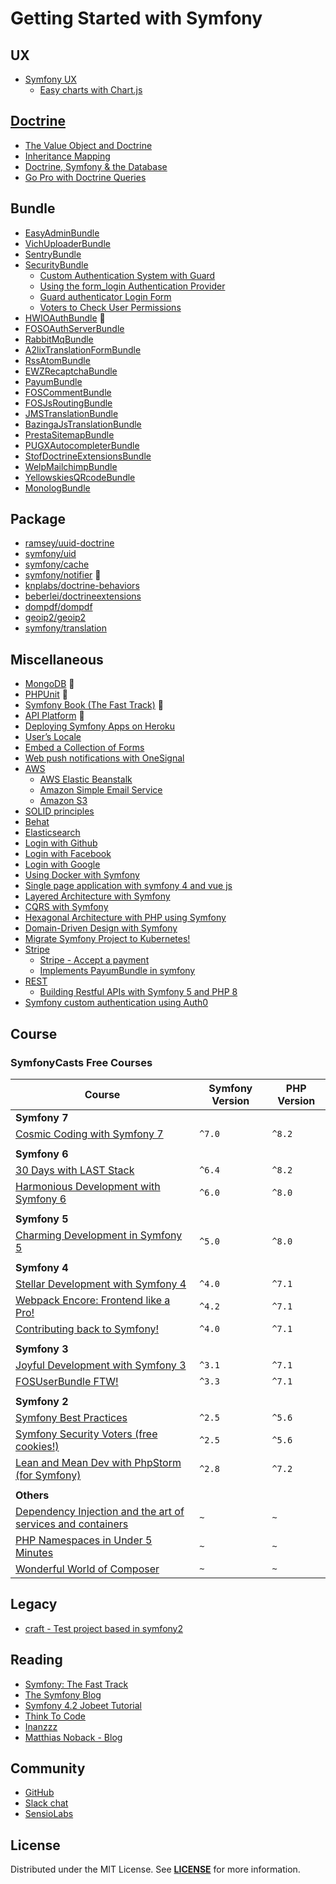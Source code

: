 # Getting Started with Symfony

## UX
- [Symfony UX](https://github.com/habibun/symfony-ux)
  - [Easy charts with Chart.js](https://github.com/habibun/symfony-ux/tree/jakub-tobiasz)


## [Doctrine]((https://github.com/habibun/symfony-doctrine))
  - [The Value Object and Doctrine](https://github.com/habibun/symfony-doctrine/tree/feature-value-object)
  - [Inheritance Mapping](https://github.com/habibun/symfony-doctrine/tree/feature-inheritance-mapping)
  - [Doctrine, Symfony & the Database](https://github.com/habibun/symfony-doctrine/tree/symfony-doctrine)
  - [Go Pro with Doctrine Queries](https://github.com/habibun/symfony-doctrine/tree/doctrine-queries)


## Bundle
- [EasyAdminBundle](https://github.com/habibun/easy-admin-bundle)
- [VichUploaderBundle](https://github.com/habibun/vich-uploader-bundle)
- [SentryBundle](https://github.com/habibun/sentry-symfony)
- [SecurityBundle](https://github.com/symfony/security-bundle)
  - [Custom Authentication System with Guard](https://github.com/habibun/symfony-security/tree/feature-custom-authentication-system-with-guard)
  - [Using the form_login Authentication Provider](https://github.com/habibun/symfony-security/tree/feature-form-login-authenticator)
  - [Guard authenticator Login Form](https://github.com/habibun/symfony-security/tree/feature-form-login)
  - [Voters to Check User Permissions](https://github.com/habibun/symfony-security/tree/feature-voter)
- [HWIOAuthBundle](https://github.com/habibun/hwio-auth-bundle)  :construction:  
- [FOSOAuthServerBundle](https://github.com/habibun/fos-oauth-server-bundle)
- [RabbitMqBundle](https://github.com/habibun/rabbit-mq-bundle)
- [A2lixTranslationFormBundle](https://github.com/habibun/a2lix-translation-form-bundle)
- [RssAtomBundle](https://github.com/habibun/debril-rss-atom-bundle)
- [EWZRecaptchaBundle](https://github.com/habibun/excelwebzone-recaptcha-bundle)
- [PayumBundle](https://github.com/habibun/payum-payum-bundle)
- [FOSCommentBundle](https://github.com/habibun/fos-comment-bundle)
- [FOSJsRoutingBundle](https://github.com/habibun/fos-js-routing-bundle)
- [JMSTranslationBundle](https://github.com/habibun/jms-translation-bundle)
- [BazingaJsTranslationBundle](https://github.com/habibun/willdurand-js-translation-bundle)
- [PrestaSitemapBundle](https://github.com/habibun/presta-sitemap-bundle)
- [PUGXAutocompleterBundle](https://github.com/habibun/pugx-autocompleter-bundle)
- [StofDoctrineExtensionsBundle](https://github.com/habibun/stof-doctrine-extensions-bundle)
- [WelpMailchimpBundle](https://github.com/habibun/welp-mailchimp-bundle)
- [YellowskiesQRcodeBundle](https://github.com/habibun/yellowskies-qr-code-bundle)
- [MonologBundle](https://github.com/habibun/symfony-monolog-bundle)


## Package  
- [ramsey/uuid-doctrine](https://github.com/habibun/ramsey-uuid-doctrine)
- [symfony/uid](https://github.com/habibun/symfony-uid)
- [symfony/cache](https://github.com/habibun/symfony-cache)
- [symfony/notifier](https://github.com/habibun/symfony-notifier) :construction:  
- [knplabs/doctrine-behaviors](https://github.com/habibun/a2lix-translation-form-bundle)
- [beberlei/doctrineextensions](https://github.com/habibun/beberlei-doctrine-extensions)
- [dompdf/dompdf](https://github.com/habibun/dompdf-dompdf)
- [geoip2/geoip2](https://github.com/habibun/geoip2-geoip2)
- [symfony/translation](https://github.com/habibun/symfony-translation)


## Miscellaneous
- [MongoDB](https://github.com/habibun/symfony-mongodb)  :construction:
- [PHPUnit](https://github.com/habibun/symfony-phpunit)  :construction:  
- [Symfony Book (The Fast Track)](https://github.com/habibun/symfony-book)  :construction:  
- [API Platform](https://github.com/habibun/symfony-api-platform)  :construction: 
- [Deploying Symfony Apps on Heroku](https://github.com/habibun/symfony-heroku)
- [User’s Locale](https://github.com/habibun/symfony-user-locale)
- [Embed a Collection of Forms](https://github.com/habibun/symfony-collection-of-forms)
- [Web push notifications with OneSignal](https://github.com/habibun/symfony-one-signal)
- [AWS](https://github.com/habibun/aws)
  - [AWS Elastic Beanstalk](https://github.com/habibun/aws/tree/feature-elastic-beanstalk)
  - [Amazon Simple Email Service](https://github.com/habibun/symfony-notifier)
  - [Amazon S3](https://github.com/habibun/vich-uploader-bundle)
- [SOLID principles](https://github.com/habibun/symfony-solid)
- [Behat](https://github.com/habibun/behat)
- [Elasticsearch](https://github.com/habibun/elasticsearch)
- [Login with Github](https://github.com/habibun/login-with-github)
- [Login with Facebook](https://github.com/habibun/login-with-facebook)
- [Login with Google](https://github.com/habibun/login-with-google)
- [Using Docker with Symfony](https://github.com/habibun/symfony-docker)
- [Single page application with symfony 4 and vue js](https://github.com/habibun/symfony-vue)
- [Layered Architecture with Symfony](https://github.com/habibun/symfony-layered)
- [CQRS with Symfony](https://github.com/habibun/cqrs)
- [Hexagonal Architecture with PHP using Symfony](https://github.com/habibun/symfony-hexagonal)
- [Domain-Driven Design with Symfony](https://github.com/habibun/symfony-ddd)
- [Migrate Symfony Project to Kubernetes!](https://github.com/habibun/kubernetes)
- [Stripe](https://github.com/habibun/symfony-stripe)
  - [Stripe - Accept a payment](https://github.com/habibun/symfony-stripe/tree/gary-clarke)
  - [Implements PayumBundle in symfony](https://github.com/habibun/payum-payum-bundle)
- [REST](https://github.com/habibun/symfony-rest)
  - [Building Restful APIs with Symfony 5 and PHP 8](https://github.com/habibun/symfony-rest/tree/hantsy)
- [Symfony custom authentication using Auth0](https://github.com/habibun/symfony-auth0)


## Course
###  SymfonyCasts Free Courses
| Course                                                                                 | Symfony Version | PHP Version |
|----------------------------------------------------------------------------------------|-----------------|-------------|
| **Symfony 7**                                                                          |                 |             |
| [Cosmic Coding with Symfony 7][sc_symfony7]                                            | `^7.0`          | `^8.2`      |
|                                                                                        |                 |             |
| **Symfony 6**                                                                          |                 |             |
| [30 Days with LAST Stack][sc_last_stack]                                               | `^6.4`          | `^8.2`      |
| [Harmonious Development with Symfony 6][sc_symfony6]                                   | `^6.0`          | `^8.0`      |
|                                                                                        |                 |             |
| **Symfony 5**                                                                          |                 |             |
| [Charming Development in Symfony 5][sc_symfony5]                                       | `^5.0`          | `^8.0`      |
|                                                                                        |                 |             |
| **Symfony 4**                                                                          |                 |             |
| [Stellar Development with Symfony 4][sc_symfony4]                                      | `^4.0`          | `^7.1`      |
| [Webpack Encore: Frontend like a Pro!][sc_webpack_encore]                              | `^4.2`          | `^7.1`      |
| [Contributing back to Symfony!][sc_contributing]                                       | `^4.0`          | `^7.1`      |
|                                                                                        |                 |             |
| **Symfony 3**                                                                          |                 |             |
| [Joyful Development with Symfony 3][sc_symfony3]                                       | `^3.1`          | `^7.1`      |
| [FOSUserBundle FTW!][sc_fosuserbundle]                                                 | `^3.3`          | `^7.1`      |
|                                                                                        |                 |             |
| **Symfony 2**                                                                          |                 |             |
| [Symfony Best Practices][sc_symfony_best_practices]                                    | `^2.5`          | `^5.6`      |
| [Symfony Security Voters (free cookies!)][sc_symfony_voters]                           | `^2.5`          | `^5.6`      |
| [Lean and Mean Dev with PhpStorm &#40;for Symfony&#41;][sc_phpstorm]                   | `^2.8`          | `^7.2`      |
|                                                                                        |                 |             |
| **Others**                                                                             |                 |             |
| [Dependency Injection and the art of services and containers][sc_dependency_injection] | `~`             | `~`         |
| [PHP Namespaces in Under 5 Minutes][sc_php_namespaces]                                 | `~`             | `~`         |
| [Wonderful World of Composer][sc_composer]                                             | `~`             | `~`         |



## Legacy
- [craft - Test project based in symfony2](https://github.com/habibun/craft)


## Reading
- [Symfony: The Fast Track](https://symfony.com/book)
- [The Symfony Blog](https://symfony.com/blog/)
- [Symfony 4.2 Jobeet Tutorial](https://jobeet-tutorial.readthedocs.io/en/latest/)
- [Think To Code](https://www.thinktocode.com/)
- [Inanzzz](http://www.inanzzz.com/index.php/posts/symfony)
- [Matthias Noback - Blog](https://matthiasnoback.nl/)


## Community
- [GitHub](https://github.com/symfony/symfony/discussions)
- [Slack chat](https://symfony.com/slack)
- [SensioLabs](https://sensiolabs.com/)


## License
Distributed under the MIT License. See **[LICENSE][license]** for more information.  


[//]: # (Links)
[license]: https://github.com/habibun/symfony/blob/main/LICENSE



[//]: # (# Course Link)
[sc]: https://symfonycasts.com/

[//]: # (Symfony 7)
[sc_symfony7]: https://github.com/habibun/sc-symfony7

[//]: # (Symfony 6)
[sc_last_stack]: https://github.com/habibun/sc-last-stack
[sc_symfony6]: https://github.com/habibun/sc-symfony6

[//]: # (Symfony 5)
[sc_symfony5]: https://github.com/habibun/sc-symfony5

[//]: # (Symfony 4)
[sc_symfony4]: https://github.com/habibun/sc-symfony4
[sc_webpack_encore]: https://github.com/habibun/sc-webpack-encore
[sc_contributing]: https://github.com/habibun/sc-contributing

[//]: # (Symfony 3)
[sc_symfony3]: https://github.com/habibun/sc-symfony3
[sc_fosuserbundle]: https://github.com/habibun/sc-fosuserbundle


[//]: # (Symfony 2)
[sc_symfony_best_practices]: https://github.com/habibun/sc-symfony-best-practices
[sc_symfony_voters]: https://github.com/habibun/sc-symfony-voters


[//]: # (Others)
[sc_phpstorm]: https://github.com/habibun/sc-phpstorm
[sc_dependency_injection]: https://github.com/habibun/sc-dependency-injection
[sc_php_namespaces]: https://github.com/habibun/sc-php-namespaces
[sc_composer]: https://github.com/habibun/sc-composer  

